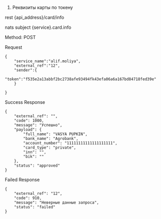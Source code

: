 1. Реквизиты карты по токену

rest {api_address}/card/info

nats subject {service}.card.info

Method: POST

Request

```
{
    "service_name":"alif.moliya",
    "external_ref":"12",
    "sender":{
        "token":"f535e2a13abbf2bc2738afe93494fk43efa06a6a167bd84718fed39e"
    }
    
}

```

Success Response

```
{
    "external_ref": "",
    "code": 1000,
    "message": "Успешно",
    "payload": {
        "full_name": "VASYA PUPKIN",
        "bank_name": "Agrobank",
        "account_number": "11111111111111111111",
        "card_type": "private",
        "inn": "",
        "bik": ""
    },
    "status": "approved"
}

```

Failed Response

```
{
    "external_ref": "12",
    "code": 910,
    "message": "Неверные данные запроса",
    "status": "failed"
}

```


